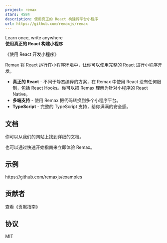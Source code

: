 ```yaml
---
project: remax
stars: 4584
description: 使用真正的 React 构建跨平台小程序
url: https://github.com/remaxjs/remax
---
```


Learn once, write anywhere  
**使用真正的 React 构建小程序**

《使用 React 开发小程序》

Remax 将 React 运行在小程序环境中，让你可以使用完整的 React 进行小程序开发。

-   **真正的 React** - 不同于静态编译的方案，在 Remax 中使用 React 没有任何限制，包括 React Hooks。你可以把 Remax 理解为针对小程序的 React Native。
-   **多端支持** - 使用 Remax 把代码转换到多个小程序平台。
-   **TypeScript** - 完整的 TypeScript 支持，给你满满的安全感。

文档
--

你可以从我们的网站上找到详细的文档。

也可以通过快速开始指南来立即体验 Remax。

示例
--

https://github.com/remaxjs/examples

贡献者
---

查看《贡献指南》

协议
--

MIT
